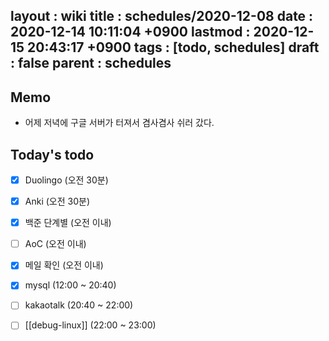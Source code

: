 layout  : wiki
title   : schedules/2020-12-08
date    : 2020-12-14 10:11:04 +0900
lastmod : 2020-12-15 20:43:17 +0900
tags    : [todo, schedules]
draft   : false
parent  : schedules
---

## Memo
 * 어제 저녁에 구글 서버가 터져서 겸사겸사 쉬러 갔다.

## Today's todo
 * [X] Duolingo (오전 30분)
 * [X] Anki (오전 30분)
 * [X] 백준 단계별 (오전 이내)
 * [ ] AoC (오전 이내)
 * [X] 메일 확인 (오전 이내)
 * [X] mysql (12:00 ~ 20:40)
 * [ ] kakaotalk (20:40 ~ 22:00)
 * [ ] [[debug-linux]] (22:00 ~ 23:00)

